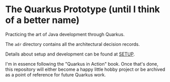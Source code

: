 # The Quarkus Prototype (until I think of a better name)

Practicing the art of Java development through Quarkus.

The `adr` directory contains all the architectural decision records. 

Details about setup and development can be found at [SETUP](SETUP.md). 

I'm in essence following the "Quarkus in Action" book. 
Once that's done, this repository will 
either become a happy little hobby project 
or be archived as a point of reference for future Quarkus work.
